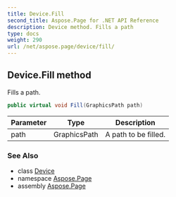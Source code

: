 ```yaml
---
title: Device.Fill
second_title: Aspose.Page for .NET API Reference
description: Device method. Fills a path
type: docs
weight: 290
url: /net/aspose.page/device/fill/
---
```

## Device.Fill method

Fills a path.

```csharp
public virtual void Fill(GraphicsPath path)
```

| Parameter | Type | Description |
| --- | --- | --- |
| path | GraphicsPath | A path to be filled. |

### See Also

* class [Device](../)
* namespace [Aspose.Page](../../device/)
* assembly [Aspose.Page](../../../)



